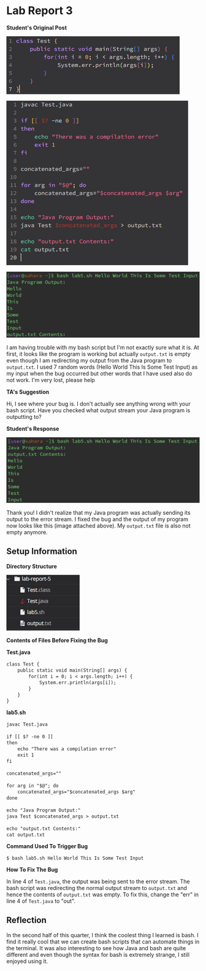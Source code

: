 # Lab Report 3

**Student's Original Post**

![Image](lab-report-5-ss1.png)

![Image](lab-report-5-ss2.png)

![Image](lab-report-5-ss3.png)


I am having trouble with my bash script but I'm not exactly sure what it is. At first, it looks like the program is working but actually `output.txt` is empty even though I am redirecting my output from the Java program to `output.txt`. I used 7 random words (Hello World This Is Some Test Input) as my input when the bug occurred but other words that I have used also do not work. I'm very lost, please help 

**TA's Suggestion**

Hi, I see where your bug is. I don't actually see anything wrong with your bash script. Have you checked what output stream your Java program is outputting to?

**Student's Response**

![Image](lab-report-5-ss4.png)

Thank you! I didn't realize that my Java program was actually sending its output to the error stream. I fixed the bug and the output of my program now looks like this (image attached above). My `output.txt` file is also not empty anymore.

## Setup Information

**Directory Structure**

![Image](lab-report-5-ss5.png)

**Contents of Files Before Fixing the Bug**

**Test.java**

```
class Test {
    public static void main(String[] args) {
        for(int i = 0; i < args.length; i++) {
            System.err.println(args[i]);
        }
    }
}
```

**lab5.sh**

```
javac Test.java

if [[ $? -ne 0 ]] 
then
    echo "There was a compilation error"
    exit 1
fi

concatenated_args=""

for arg in "$@"; do
    concatenated_args="$concatenated_args $arg"
done

echo "Java Program Output:"
java Test $concatenated_args > output.txt

echo "output.txt Contents:"
cat output.txt
```

**Command Used To Trigger Bug**

```
$ bash lab5.sh Hello World This Is Some Test Input
```

**How To Fix The Bug**

In line 4 of `Test.java`, the output was being sent to the error stream. The bash script was redirecting the normal output stream to `output.txt` and hence the contents of `output.txt` was empty. To fix this, change the "err" in line 4 of `Test.java` to "out". 

## Reflection

In the second half of this quarter, I think the coolest thing I learned is bash. I find it really cool that we can create bash scripts that can automate things in the terminal. It was also interesting to see how Java and bash are quite different and even though the syntax for bash is extremely strange, I still enjoyed using it.
